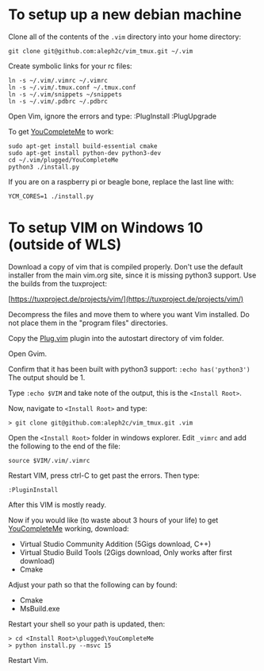 # To setup up a new debian machine
Clone all of the contents of the `.vim` directory into your home directory:

    git clone git@github.com:aleph2c/vim_tmux.git ~/.vim

Create symbolic links for your rc files:

    ln -s ~/.vim/.vimrc ~/.vimrc
    ln -s ~/.vim/.tmux.conf ~/.tmux.conf
    ln -s ~/.vim/snippets ~/snippets
    ln -s ~/.vim/.pdbrc ~/.pdbrc

Open Vim, ignore the errors and type:
    :PlugInstall
    :PlugUpgrade

To get [YouCompleteMe](https://github.com/Valloric/YouCompleteMe) to work:

    sudo apt-get install build-essential cmake
    sudo apt-get install python-dev python3-dev
    cd ~/.vim/plugged/YouCompleteMe
    python3 ./install.py

If you are on a raspberry pi or beagle bone, replace the last line with:

    YCM_CORES=1 ./install.py

# To setup VIM on Windows 10 (outside of WLS)
Download a copy of vim that is compiled properly.  Don't use the default
installer from the main vim.org site, since it is missing python3 support.  Use
the builds from the tuxproject:

[https://tuxproject.de/projects/vim/](https://tuxproject.de/projects/vim/)

Decompress the files and move them to where you want Vim installed.  Do not
place them in the "program files" directories.

Copy the [Plug.vim](https://github.com/junegunn/vim-plug) plugin into the autostart directory of vim folder.

Open Gvim.  

Confirm that it has been built with python3 support:  `:echo has('python3')` The
output should be 1.

Type `:echo $VIM` and take note of the output, this is the `<Install Root>`.

Now, navigate to `<Install Root>` and type:

    > git clone git@github.com:aleph2c/vim_tmux.git .vim

Open the `<Install Root>` folder in windows explorer.  Edit `_vimrc` and add the
following to the end of the file:

    source $VIM/.vim/.vimrc

Restart VIM, press ctrl-C to get past the errors.  Then type:

    :PluginInstall 

After this VIM is mostly ready.

Now if you would like (to waste about 3 hours of your life) to get
[YouCompleteMe](https://github.com/Valloric/YouCompleteMe) working, download:

 * Virtual Studio Community Addition (5Gigs download, C++)
 * Virtual Studio Build Tools        (2Gigs download, Only works after first download)
 * Cmake

Adjust your path so that the following can by found:

 * Cmake
 * MsBuild.exe

Restart your shell so your path is updated, then:

    > cd <Install Root>\plugged\YouCompleteMe
    > python install.py --msvc 15

Restart Vim.
